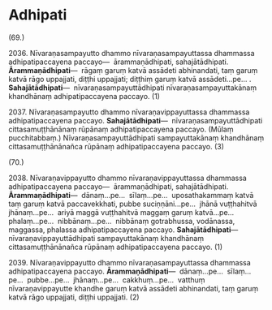 

# Adhipati







(69.)

2036\. Nīvaraṇasampayutto dhammo nīvaraṇasampayuttassa dhammassa adhipatipaccayena paccayo—  ārammaṇādhipati, sahajātādhipati. **Ārammaṇādhipati**—  rāgaṃ garuṃ katvā assādeti abhinandati, taṃ garuṃ katvā rāgo uppajjati, diṭṭhi uppajjati; diṭṭhiṃ garuṃ katvā assādeti…pe… . **Sahajātādhipati**—  nīvaraṇasampayuttādhipati nīvaraṇasampayuttakānaṃ khandhānaṃ adhipatipaccayena paccayo. (1)

2037\. Nīvaraṇasampayutto dhammo nīvaraṇavippayuttassa dhammassa adhipatipaccayena paccayo. **Sahajātādhipati**—  nīvaraṇasampayuttādhipati cittasamuṭṭhānānaṃ rūpānaṃ adhipatipaccayena paccayo. (Mūlaṃ pucchitabbaṃ.) Nīvaraṇasampayuttādhipati sampayuttakānaṃ khandhānaṃ cittasamuṭṭhānānañca rūpānaṃ adhipatipaccayena paccayo. (3)

(70.)

2038\. Nīvaraṇavippayutto dhammo nīvaraṇavippayuttassa dhammassa adhipatipaccayena paccayo—  ārammaṇādhipati, sahajātādhipati. **Ārammaṇādhipati**—  dānaṃ…pe…  sīlaṃ…pe…  uposathakammaṃ katvā taṃ garuṃ katvā paccavekkhati, pubbe suciṇṇāni…pe…  jhānā vuṭṭhahitvā jhānaṃ…pe…  ariyā maggā vuṭṭhahitvā maggaṃ garuṃ katvā…pe…  phalaṃ…pe…  nibbānaṃ…pe…  nibbānaṃ gotrabhussa, vodānassa, maggassa, phalassa adhipatipaccayena paccayo. **Sahajātādhipati**—  nīvaraṇavippayuttādhipati sampayuttakānaṃ khandhānaṃ cittasamuṭṭhānānañca rūpānaṃ adhipatipaccayena paccayo. (1)

2039\. Nīvaraṇavippayutto dhammo nīvaraṇasampayuttassa dhammassa adhipatipaccayena paccayo. **Ārammaṇādhipati**—  dānaṃ…pe…  sīlaṃ…pe…  pubbe…pe…  jhānaṃ…pe…  cakkhuṃ…pe…  vatthuṃ nīvaraṇavippayutte khandhe garuṃ katvā assādeti abhinandati, taṃ garuṃ katvā rāgo uppajjati, diṭṭhi uppajjati. (2)



